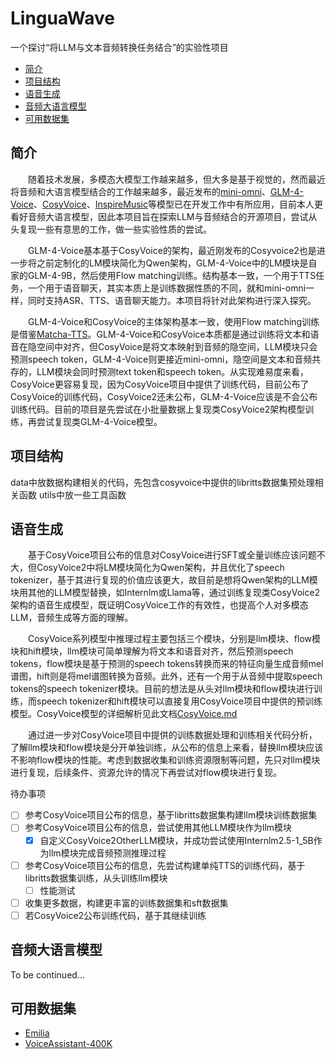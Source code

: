 # LinguaWave
一个探讨“将LLM与文本音频转换任务结合”的实验性项目

 - [简介](#简介)
 - [项目结构](#项目结构)
 - [语音生成](#语音生成)
 - [音频大语言模型](#音频大语言模型)
 - [可用数据集](#可用数据集)


## 简介
&emsp;&emsp;随着技术发展，多模态大模型工作越来越多，但大多是基于视觉的，然而最近将音频和大语言模型结合的工作越来越多，最近发布的[mini-omni](https://github.com/gpt-omni/mini-omni)、[GLM-4-Voice](https://github.com/THUDM/GLM-4-Voice)、[CosyVoice](https://github.com/FunAudioLLM/CosyVoice)、[InspireMusic](https://github.com/FunAudioLLM/InspireMusic)等模型已在开发工作中有所应用，目前本人更看好音频大语言模型，因此本项目旨在探索LLM与音频结合的开源项目，尝试从头复现一些有意思的工作，做一些实验性质的尝试。

&emsp;&emsp;GLM-4-Voice基本基于CosyVoice的架构，最近刚发布的Cosyvoice2也是进一步将之前定制化的LM模块简化为Qwen架构，GLM-4-Voice中的LM模块是自家的GLM-4-9B，然后使用Flow matching训练。结构基本一致，一个用于TTS任务，一个用于语音聊天，其实本质上是训练数据性质的不同，就和mini-omni一样，同时支持ASR、TTS、语音聊天能力。本项目将针对此架构进行深入探究。

&emsp;&emsp;GLM-4-Voice和CosyVoice的主体架构基本一致，使用Flow matching训练是借鉴[Matcha-TTS](https://github.com/shivammehta25/Matcha-TTS)。GLM-4-Voice和CosyVoice本质都是通过训练将文本和语音在隐空间中对齐，但CosyVoice是将文本映射到音频的隐空间，LLM模块只会预测speech token，GLM-4-Voice则更接近mini-omni，隐空间是文本和音频共存的，LLM模块会同时预测text token和speech token。从实现难易度来看，CosyVoice更容易复现，因为CosyVoice项目中提供了训练代码，目前公布了CosyVoice的训练代码，CosyVoice2还未公布，GLM-4-Voice应该是不会公布训练代码。目前的项目是先尝试在小批量数据上复现类CosyVoice2架构模型训练，再尝试复现类GLM-4-Voice模型。

## 项目结构
data中放数据构建相关的代码，先包含cosyvoice中提供的libritts数据集预处理相关函数
utils中放一些工具函数

## 语音生成
&emsp;&emsp;基于CosyVoice项目公布的信息对CosyVoice进行SFT或全量训练应该问题不大，但CosyVoice2中将LM模块简化为Qwen架构，并且优化了speech tokenizer，基于其进行复现的价值应该更大，故目前是想将Qwen架构的LLM模块用其他的LLM模型替换，如Internlm或Llama等，通过训练复现类CosyVoice2架构的语音生成模型，既证明CosyVoice工作的有效性，也提高个人对多模态LLM，音频生成等方面的理解。

&emsp;&emsp;CosyVoice系列模型中推理过程主要包括三个模块，分别是llm模块、flow模块和hift模块，llm模块可简单理解为将文本和语音对齐，然后预测speech tokens，flow模块是基于预测的speech tokens转换而来的特征向量生成音频mel谱图，hift则是将mel谱图转换为音频。此外，还有一个用于从音频中提取speech tokens的speech tokenizer模块。目前的想法是从头对llm模块和flow模块进行训练，而speech tokenizer和hift模块可以直接复用CosyVoice项目中提供的预训练模型。CosyVoice模型的详细解析见此文档[CosyVoice.md](asserts/CosyVoice.md)

&emsp;&emsp;通过进一步对CosyVoice项目中提供的训练数据处理和训练相关代码分析，了解llm模块和flow模块是分开单独训练，从公布的信息上来看，替换llm模块应该不影响flow模块的性能。考虑到数据收集和训练资源限制等问题，先只对llm模块进行复现，后续条件、资源允许的情况下再尝试对flow模块进行复现。

待办事项
 - [ ] 参考CosyVoice项目公布的信息，基于libritts数据集构建llm模块训练数据集
 - [ ] 参考CosyVoice项目公布的信息，尝试使用其他LLM模块作为llm模块
   - [x] 自定义CosyVoice2OtherLLM模块，并成功尝试使用Internlm2.5-1_5B作为llm模块完成音频预测推理过程
 - [ ] 参考CosyVoice项目公布的信息，先尝试构建单纯TTS的训练代码，基于libritts数据集训练，从头训练llm模块
   - [ ] 性能测试
 - [ ] 收集更多数据，构建更丰富的训练数据集和sft数据集
 - [ ] 若CosyVoice2公布训练代码，基于其继续训练

## 音频大语言模型
To be continued...

## 可用数据集
 - [Emilia](https://huggingface.co/datasets/amphion/Emilia-Dataset)
 - [VoiceAssistant-400K](https://huggingface.co/datasets/gpt-omni/VoiceAssistant-400K)
